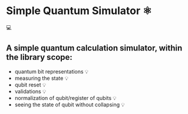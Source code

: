 # Simple Quantum Simulator 	:atom_symbol:	
:computer:
## A simple quantum calculation simulator, within the library scope:
* quantum bit representations :bulb:
* measuring the state :bulb:
* qubit reset :bulb:
* validations :bulb:
* normalization of qubit/register of qubits :bulb:
* seeing the state of qubit without collapsing :bulb: